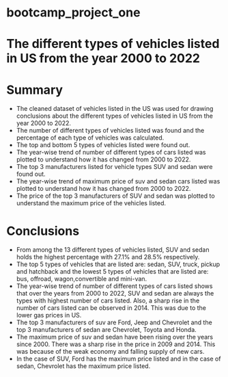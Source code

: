 # bootcamp_project_one

# The different types of vehicles listed in US from the year 2000 to 2022

# Summary

* The cleaned dataset of vehicles listed in the US was used for drawing conclusions about the different types of vehicles listed in US from the year 2000 to 2022. 
* The number of different types of vehicles listed was found and the percentage of each type of vehicles was calculated.
* The top and bottom 5 types of vehicles listed were found out.
* The year-wise trend of number of different types of cars listed was plotted to understand how it has changed from 2000 to 2022.
* The top 3 manufacturers listed for vehicle types SUV and sedan were found out.
* The year-wise trend of maximum price of suv and sedan cars listed was plotted to understand how it has changed from 2000 to 2022.
* The price of the top 3 manufacturers of SUV and sedan was plotted to understand the maximum price of the vehicles listed.

# Conclusions

* From among the 13 different types of vehicles listed, SUV and sedan holds the highest percentage with 27.1% and 28.5% respectively.
* The top 5 types of vehicles that are listed are: sedan, SUV, truck, pickup and hatchback and the lowest 5 types of vehicles that are listed are: bus, offroad, wagon,convertible and  mini-van.
* The year-wise trend of number of different types of cars listed shows that over the years from 2000 to 2022, SUV and sedan are always the types with highest number of cars listed. Also, a sharp rise in the number of cars listed can be observed in 2014. This was due to the lower gas prices in US. 
* The top 3 manufacturers of suv are Ford, Jeep and Chevrolet and the top 3 manufacturers of sedan are Chevrolet, Toyota and Honda.
* The maximum price of suv and sedan have been rising over the years since 2000. There was a sharp rise in the price in 2009 and 2014. This was because of the weak economy and falling supply of new cars.
* In the case of SUV, Ford has the maximum price listed and in the case of sedan, Chevrolet has the maximum price listed.